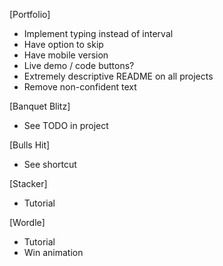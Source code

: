 [Portfolio]

- Implement typing instead of interval
- Have option to skip
- Have mobile version
- Live demo / code buttons?
- Extremely descriptive README on all projects
- Remove non-confident text

[Banquet Blitz]

- See TODO in project

[Bulls Hit]

- See shortcut

[Stacker]

- Tutorial

[Wordle]

- Tutorial
- Win animation
